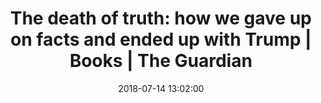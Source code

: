 ---
date: 2018-07-14 13:02:00
link:
  source: pocket
  source_url: https://getpocket.com
  text: 'The death of truth: how we gave up on facts and ended up with Trump | Books
    | The Guardian'
  url: http://flip.it/QC-15_
slug: the-death-of-truth-how-we-gave-up-on-facts-and-ended-up-with-trump-books-the-guardian
source: pocket
title: 'The death of truth: how we gave up on facts and ended up with Trump | Books
  | The Guardian'
syndicated:
- type: twitter
  url: https://twitter.com/roytang/statuses/1018119535650574336/
- type: facebook
  url: https://www.facebook.com/stephen.roy.tang/posts/10156773054708912
---